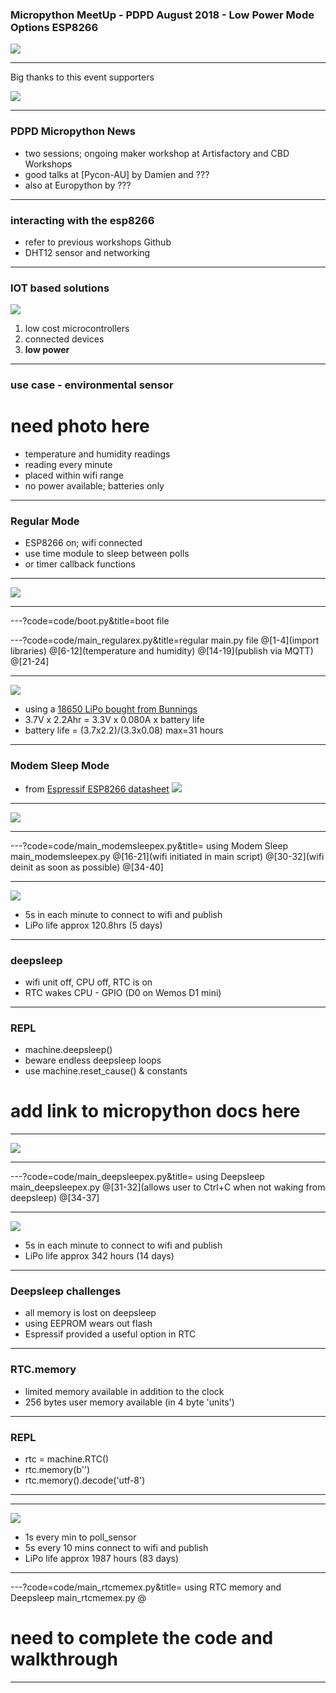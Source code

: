  ### Micropython MeetUp - PDPD August 2018 - Low Power Mode Options ESP8266
![](micropython_logo.png)

<!--
MeetUp workshop to discuss Deep-sleep mode and RTC.memory on ESP8266
-->

---
Big thanks to this event supporters

![](https://uploads-ssl.webflow.com/5a04456bb45010000164c58f/5ac6e8a1e4871de747635287_Screen%20Shot%202018-04-06%20at%2011.24.58%20am-p-500.png)


---

### PDPD Micropython News
- two sessions; ongoing maker workshop at Artisfactory and CBD Workshops
- good talks at [Pycon-AU] by Damien and ???
- also at Europython by ???

---

### interacting with the esp8266 ###

- refer to previous workshops Github
- DHT12 sensor and networking

---
### IOT based solutions
![](https://cdn-images-1.medium.com/max/1600/1*B90K6ApXTNvY6RQApeHZ1A.jpeg)
1. low cost microcontrollers
2. connected devices
3. **low power**

<!-- the expected massive explosion in IOT devices relies on three legs.  We will investigate the final leg; Low Power -->

---
### use case - environmental sensor
# need photo here
- temperature and humidity readings
- reading every minute
- placed within wifi range
- no power available; batteries only

---

### Regular Mode
- ESP8266 on; wifi connected
- use time module to sleep between polls
 - or timer callback functions

---

![](flowcharts/basic_flow.gif)

---

---?code=code/boot.py&title=boot file

---?code=code/main_regularex.py&title=regular main.py file
@[1-4](import libraries)
@[6-12](temperature and humidity)
@[14-19](publish via MQTT)
@[21-24]

<!-- example code for Regular 'always on' Node -->
---
![](flowcharts/regular_powerchart.gif)

- using a [18650 LiPo bought from Bunnings](https://www.bunnings.com.au/solar-magic-2200mah-lithium-ion-rechargeable-batteries-2-pack_p4352437)
- 3.7V x 2.2Ahr = 3.3V x 0.080A x battery life
- battery life = (3.7x2.2)/(3.3x0.08) max=31 hours
---

### Modem Sleep Mode
- from [Espressif ESP8266  datasheet](https://www.espressif.com/sites/default/files/documentation/0a-esp8266ex_datasheet_en.pdf)
![](flowcharts/ESP8266_blockdia.png)

---

![](flowcharts/modem_sleep.gif)

---
---?code=code/main_modemsleepex.py&title= using Modem Sleep  main_modemsleepex.py
@[16-21](wifi initiated in main script)
@[30-32](wifi deinit as soon as possible)
@[34-40]

<!-- flowchart and code: switch off wifi when not in use
-->
---

![](flowcharts/modem_powerchart.gif)
- 5s in each minute to connect to wifi and publish
- LiPo life approx 120.8hrs (5 days)

<!-- calculation shows better performance but still unsuitable for IOT devices
-->
---

### deepsleep
- wifi unit off, CPU off, RTC is on
- RTC wakes CPU - GPIO (D0 on Wemos D1 mini)


---
### REPL
- machine.deepsleep()
- beware endless deepsleep loops
 - use machine.reset_cause() & constants
 # add link to micropython docs here

---

![](flowcharts/deepsleep.gif)

---
---?code=code/main_deepsleepex.py&title= using Deepsleep  main_deepsleepex.py
@[31-32](allows user to Ctrl+C when not waking from deepsleep)
@[34-37]

<!-- flowchart and code: using Deepsleep function
-->
---

![](flowcharts/deepsleep_powerchart.gif)
- 5s in each minute to connect to wifi and publish
- LiPo life approx 342 hours (14 days)
---

### Deepsleep challenges
- all memory is lost on deepsleep
- using EEPROM wears out flash
- Espressif provided a useful option in RTC

---
### RTC.memory
- limited memory available in addition to the clock
- 256 bytes user memory available (in 4 byte 'units')

---
### REPL
- rtc = machine.RTC()
- rtc.memory(b'')
- rtc.memory().decode('utf-8')

---
---

![](flowcharts/rtcmem.gif)
- 1s every min to poll_sensor
- 5s every 10 mins connect to wifi and publish
- LiPo life approx 1987 hours (83 days)

---
---?code=code/main_rtcmemex.py&title= using RTC memory and Deepsleep  main_rtcmemex.py
@[]()
# need to complete the code and walkthrough

<!-- flowchart and code: using RTC.memory function
-->
---
